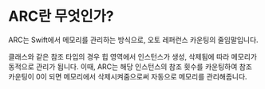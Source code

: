 # ARC란 무엇인가?

ARC는 Swift에서 메모리를 관리하는 방식으로, 오토 레퍼런스 카운팅의 줄임말입니다.

클래스와 같은 참조 타입의 경우 힙 영역에서 인스턴스가 생성, 삭제됨에 따라 메모리가 동적으로 관리가 됩니다. 이때, ARC는 해당 인스턴스의 참조 횟수를 카운팅하여 참조 카운팅이 0이 되면 메모리에서 삭제시켜줌으로써 자동으로 메모리를 관리해줍니다.